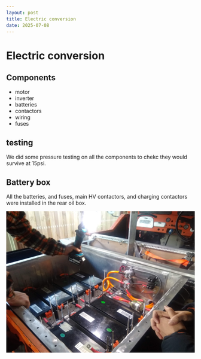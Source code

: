 ```yaml
---
layout: post
title: Electric conversion
date: 2025-07-08
---
```


# Electric conversion

## Components

- motor
- inverter
- batteries
- contactors
- wiring
- fuses

## testing

We did some pressure testing on all the components to chekc they would survive at 15psi.

## Battery box

All the batteries, and fuses, main HV contactors, and charging contactors were installed in the rear oil box.

![Battery box wiring](/img/battery-box-wiring.jpg)